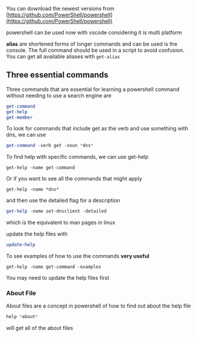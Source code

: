 You can download the newest versions from [https://github.com/PowerShell/powershell](https://github.com/PowerShell/powershell)

powershell can be used now with vscode considering it is multi platform

**alias** are shortened forms of longer commands and can be used is the console. The full command should be used in a script to avoid confusion. You can get all available aliases with `get-alias`

## Three essential commands

Three commands that are essential for learning a powershell command without needing to use a search engine are
```powershell
get-command
get-help
get-member
```

To look for commands that include get as the verb and use something with dns, we can use
```powershell
get-command -verb get -noun *dns*
```

To find help with specific commands, we can use get-help

```
get-help -name get-command
```

Or if you want to see all the commands that might apply

```
get-help -name *dns*
```

and then use the detailed flag for a description

```powershell
get-help -name set-dnsclient -detailed
```

which is the equivalent to man pages in linux

update the help files with

```powershell
update-help
```

To see examples of how to use the commands **very useful**

```
get-help -name get-command -examples
```

You may need to update the help files first

### About File

About files are a concept in powershell of how to find out about the help file

```powershell
help *about*
```

will get all of the about files
